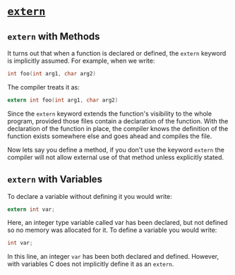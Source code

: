 # [`extern`](https://www.geeksforgeeks.org/understanding-extern-keyword-in-c/)

## `extern` with Methods
It turns out that when a function is declared or defined, the `extern` keyword is implicitly assumed. For example, when we write: 

``` C
int foo(int arg1, char arg2)
```

The compiler treats it as:

``` C
extern int foo(int arg1, char arg2)
```

Since the `extern` keyword extends the function's visibility to the whole program, provided those files contain a declaration of the function. With the declaration of the function in place, the compiler knows the definition of the function exists somewhere else and goes ahead and compiles the file. 

Now lets say you define a method, if you don't use the keyword `extern` the compiler will not allow external use of that method unless explicitly stated.

## `extern` with Variables
To declare a variable without defining it you would write:

``` C
extern int var;
```

Here, an integer type variable called var has been declared, but not defined so no memory was allocated for it. To define a variable you would write:

``` C
int var;
```

In this line, an integer `var` has been both declared and defined. However, with variables C does not implicitly define it as an `extern`.
